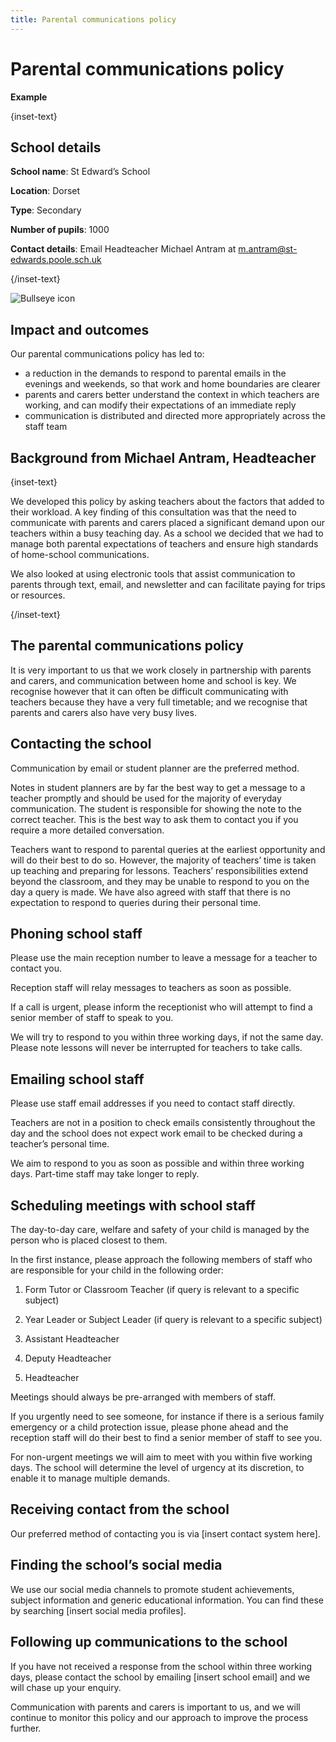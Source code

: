 ```yaml
---
title: Parental communications policy
---
```


# Parental communications policy

<strong class="govuk-tag">Example</strong>

{inset-text}

## School details

**School name**: St Edward’s School

**Location**: Dorset

**Type**: Secondary

**Number of pupils**: 1000

**Contact details**: Email Headteacher Michael Antram at <m.antram@st-edwards.poole.sch.uk>

{/inset-text}

<div class="govuk-grid-row dfe-width-container">
  <div class="govuk-grid-column-full">
    <div class="info-box">
      <div class="info-box__corner">
        <img src="/assets/images/bullseye.svg" alt="Bullseye icon">
      </div>
      <h2 class="govuk-heading-m">
        Impact and outcomes
      </h2>
      <p>
         Our parental communications policy has led to:
      </p>
      <p>
        <ul>
         <li>
            a reduction in the demands to respond to parental emails in the
            evenings and weekends, so that work and home boundaries are clearer
         </li>
         <li>
            parents and carers better understand the context in which teachers
            are working, and can modify their expectations of an immediate reply
         </li>
         <li>
            communication is distributed and directed more appropriately across
            the staff team
         </li>
        </ul>
      </p>
    </div>
  </div>
</div>

## Background from Michael Antram, Headteacher

{inset-text}

We developed this policy by asking teachers about the factors that added to
their workload. A key finding of this consultation was that the need to
communicate with parents and carers placed a significant demand upon our
teachers within a busy teaching day. As a school we decided that we had to
manage both parental expectations of teachers and ensure high standards of
home-school communications.

We also looked at using electronic tools that assist communication to parents
through text, email, and newsletter and can facilitate paying for trips or
resources.

{/inset-text}

## The parental communications policy

It is very important to us that we work closely in partnership with parents and
carers, and communication between home and school is key. We recognise however
that it can often be difficult communicating with teachers because they have a
very full timetable; and we recognise that parents and carers also have very
busy lives.

## Contacting the school

Communication by email or student planner are the preferred method.

Notes in student planners are by far the best way to get a message to a teacher
promptly and should be used for the majority of everyday communication. The
student is responsible for showing the note to the correct teacher. This is the
best way to ask them to contact you if you require a more detailed conversation.

Teachers want to respond to parental queries at the earliest opportunity and
will do their best to do so. However, the majority of teachers’ time is taken up
teaching and preparing for lessons. Teachers’ responsibilities extend beyond the
classroom, and they may be unable to respond to you on the day a query is made.
We have also agreed with staff that there is no expectation to respond to
queries during their personal time.

## Phoning school staff

Please use the main reception number to leave a message for a teacher to contact
you.

Reception staff will relay messages to teachers as soon as possible.

If a call is urgent, please inform the receptionist who will attempt to find a
senior member of staff to speak to you.

We will try to respond to you within three working days, if not the same day.
Please note lessons will never be interrupted for teachers to take calls.

## Emailing school staff

Please use staff email addresses if you need to contact staff directly.

Teachers are not in a position to check emails consistently throughout the day
and the school does not expect work email to be checked during a teacher’s
personal time.

We aim to respond to you as soon as possible and within three working days.
Part-time staff may take longer to reply.

## Scheduling meetings with school staff

The day-to-day care, welfare and safety of your child is managed by the person
who is placed closest to them.

In the first instance, please approach the following members of staff who are
responsible for your child in the following order:

1. Form Tutor or Classroom Teacher (if query is relevant to a specific subject)

2. Year Leader or Subject Leader (if query is relevant to a specific subject)

3. Assistant Headteacher

4. Deputy Headteacher

5. Headteacher

Meetings should always be pre-arranged with members of staff.

If you urgently need to see someone, for instance if there is a serious family
emergency or a child protection issue, please phone ahead and the reception staff
will do their best to find a senior member of staff to see you.

For non-urgent meetings we will aim to meet with you within five working days.
The school will determine the level of urgency at its discretion, to enable it
to manage multiple demands.

## Receiving contact from the school

Our preferred method of contacting you is via [insert contact system here].

## Finding the school’s social media

We use our social media channels to promote student achievements, subject
information and generic educational information. You can find these by searching
[insert social media profiles].

## Following up communications to the school

If you have not received a response from the school within three working days,
please contact the school by emailing [insert school email] and we will chase up
your enquiry.

Communication with parents and carers is important to us, and we will continue
to monitor this policy and our approach to improve the process further.
